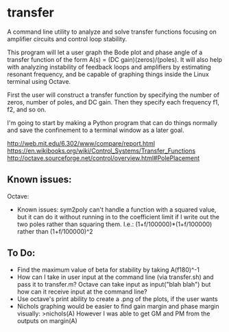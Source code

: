 transfer
========
A command line utility to analyze and solve transfer functions focusing on amplifier circuits and control loop stability.

This program will let a user graph the Bode plot and phase angle of a transfer function of the form A(s) = (DC gain)(zeros)/(poles). It will also help with analyzing instability of feedback loops and amplifiers by estimating resonant frequency, and be capable of graphing things inside the Linux terminal using Octave. 

First the user will construct a transfer function by specifying the number of zeros, number of poles, and DC gain. Then they specify each frequency f1, f2, and so on.

I'm going to start by making a Python program that can do things normally and save the confinement to a terminal window as a later goal. 

http://web.mit.edu/6.302/www/compare/report.html
https://en.wikibooks.org/wiki/Control_Systems/Transfer_Functions
http://octave.sourceforge.net/control/overview.html#PolePlacement


Known issues:
-------------
Octave:
* Known issues: sym2poly can't handle a function with a squared value, but it can do it without 
running in to the coefficient limit if I write out the two poles rather than squaring them.
I.e.: (1+f/100000)*(1+f/100000) rather than (1+f/100000)^2

To Do:
------
* Find the maximum value of beta for stability by taking A(f180)^-1
* How can I take in user input at the command line (via transfer.sh) and pass it to transfer.m?
Octave can take input as input("blah blah") but how can it receive input at the command line?
* Use octave's print ability to create a .png of the plots, if the user wants
* Nichols graphing would be easier to find gain margin and phase margin visually: >nichols(A)
However I was able to get GM and PM from the outputs on margin(A)
